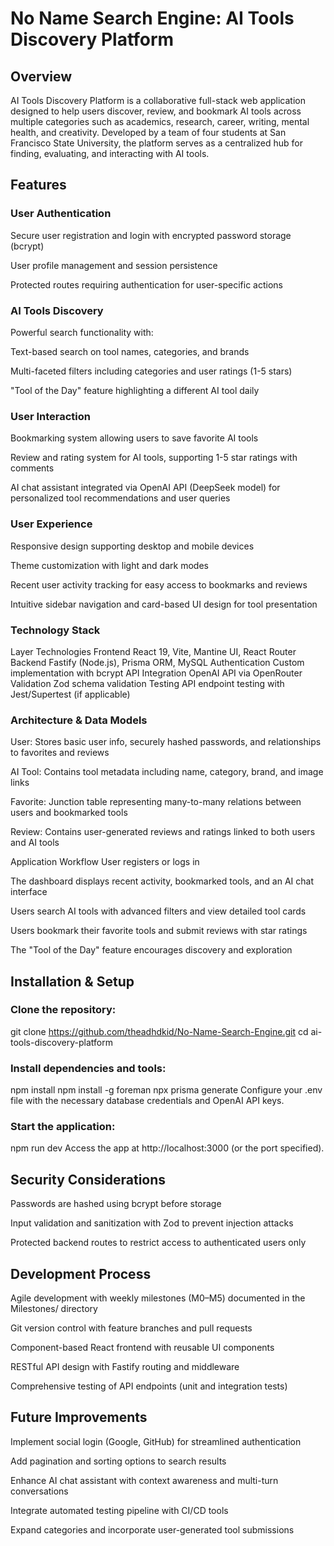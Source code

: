 # No Name Search Engine: AI Tools Discovery Platform

## Overview
AI Tools Discovery Platform is a collaborative full-stack web application designed to help users discover, review, and bookmark AI tools across multiple categories such as academics, research, career, writing, mental health, and creativity. Developed by a team of four students at San Francisco State University, the platform serves as a centralized hub for finding, evaluating, and interacting with AI tools.

## Features

### User Authentication
Secure user registration and login with encrypted password storage (bcrypt)

User profile management and session persistence

Protected routes requiring authentication for user-specific actions

### AI Tools Discovery
Powerful search functionality with:

Text-based search on tool names, categories, and brands

Multi-faceted filters including categories and user ratings (1-5 stars)

"Tool of the Day" feature highlighting a different AI tool daily

### User Interaction
Bookmarking system allowing users to save favorite AI tools

Review and rating system for AI tools, supporting 1-5 star ratings with comments

AI chat assistant integrated via OpenAI API (DeepSeek model) for personalized tool recommendations and user queries

### User Experience
Responsive design supporting desktop and mobile devices

Theme customization with light and dark modes

Recent user activity tracking for easy access to bookmarks and reviews

Intuitive sidebar navigation and card-based UI design for tool presentation

### Technology Stack

Layer	Technologies
Frontend	React 19, Vite, Mantine UI, React Router
Backend	Fastify (Node.js), Prisma ORM, MySQL
Authentication	Custom implementation with bcrypt
API Integration	OpenAI API via OpenRouter
Validation	Zod schema validation
Testing	API endpoint testing with Jest/Supertest (if applicable)

### Architecture & Data Models

User: Stores basic user info, securely hashed passwords, and relationships to favorites and reviews

AI Tool: Contains tool metadata including name, category, brand, and image links

Favorite: Junction table representing many-to-many relations between users and bookmarked tools

Review: Contains user-generated reviews and ratings linked to both users and AI tools

Application Workflow
User registers or logs in

The dashboard displays recent activity, bookmarked tools, and an AI chat interface

Users search AI tools with advanced filters and view detailed tool cards

Users bookmark their favorite tools and submit reviews with star ratings

The "Tool of the Day" feature encourages discovery and exploration

## Installation & Setup

### Clone the repository:
git clone https://github.com/theadhdkid/No-Name-Search-Engine.git
cd ai-tools-discovery-platform

### Install dependencies and tools:

npm install
npm install -g foreman
npx prisma generate
Configure your .env file with the necessary database credentials and OpenAI API keys.

### Start the application:

npm run dev
Access the app at http://localhost:3000 (or the port specified).

## Security Considerations
Passwords are hashed using bcrypt before storage

Input validation and sanitization with Zod to prevent injection attacks

Protected backend routes to restrict access to authenticated users only

## Development Process
Agile development with weekly milestones (M0–M5) documented in the Milestones/ directory

Git version control with feature branches and pull requests

Component-based React frontend with reusable UI components

RESTful API design with Fastify routing and middleware

Comprehensive testing of API endpoints (unit and integration tests)

## Future Improvements

Implement social login (Google, GitHub) for streamlined authentication

Add pagination and sorting options to search results

Enhance AI chat assistant with context awareness and multi-turn conversations

Integrate automated testing pipeline with CI/CD tools

Expand categories and incorporate user-generated tool submissions

